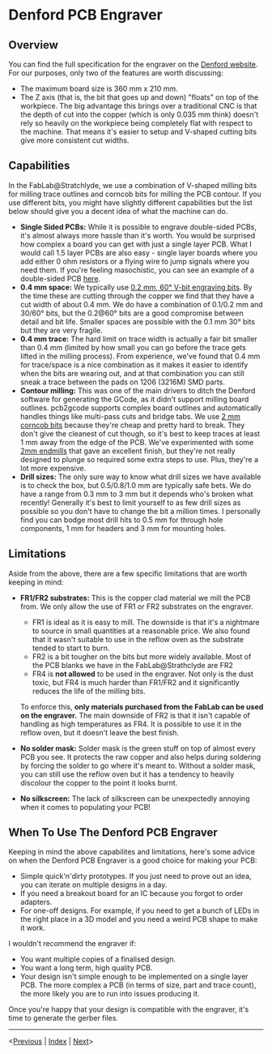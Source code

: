 # Denford PCB Engraver

## Overview

You can find the full specification for the engraver on the [Denford website](https://denford.co.uk/products/pcb-engraver/). For our purposes, only two of the features are worth discussing:

- The maximum board size is 360 mm x 210 mm.
- The Z axis (that is, the bit that goes up and down) "floats" on top of the workpiece. The big advantage this brings over a traditional CNC is that the depth of cut into the copper (which is only 0.035 mm think) doesn't rely so heavily on the workpiece being completely flat with respect to the machine. That means it's easier to setup and V-shaped cutting bits give more consistent cut widths.

## Capabilities

In the FabLab@Stratchlyde, we use a combination of V-shaped milling bits for milling trace outlines and corncob bits for milling the PCB contour. If you use different bits, you might have slightly different capabilities but the list below should give you a decent idea of what the machine can do.

- **Single Sided PCBs:** While it is possible to engrave double-sided PCBs, it's almost always more hassle than it's worth. You would be surprised how complex a board you can get with just a single layer PCB. What I would call 1.5 layer PCBs are also easy - single layer boards where you add either 0 ohm resistors or a flying wire to jump signals where you need them. If you're feeling masochistic, you can see an example of a double-sided PCB [here](http://fabacademy.org/archives/2015/eu/students/chalmers.iain/week-11-outputs.html).
- **0.4 mm space:** We typically use [0.2 mm, 60° V-bit engraving bits](https://www.shop-apt.co.uk/carbide-engraving-tools-flat-bottom-half-round-60/3-175mm-1-8-diameter-carbide-engraving-cutter-0-2mm-tip-half-round-60.html). By the time these are cutting through the copper we find that they have a cut width of about 0.4 mm. We do have a combination of 0.1/0.2 mm and 30/60° bits, but the 0.2@60° bits are a good compromise between detail and bit life. Smaller spaces are possible with the 0.1 mm 30° bits but they are very fragile.
- **0.4 mm trace:** The hard limit on trace width is actually a fair bit smaller than 0.4 mm (limited by how small you can go before the trace gets lifted in the milling process). From experience, we've found that 0.4 mm for trace/space is a nice combination as it makes it easier to identify when the bits are wearing out, and at that combination you can still sneak a trace between the pads on 1206 (3216M) SMD parts.
- **Contour milling:** This was one of the main drivers to ditch the Denford software for generating the GCode, as it didn't support milling board outlines. pcb2gcode supports complex board outlines and automatically handles things like multi-pass cuts and bridge tabs. We use [2 mm corncob bits](https://www.aliexpress.com/item/32677591025.html?) because they're cheap and pretty hard to break. They don't give the cleanest of cut though, so it's best to keep traces at least 1 mm away from the edge of the PCB. We've experimented with some [2mm endmills](https://uk.rs-online.com/web/p/end-mills/6666681) that gave an excellent finish, but they're not really designed to plunge so required some extra steps to use. Plus, they're a lot more expensive.
- **Drill sizes:** The only sure way to know what drill sizes we have available is to check the box, but 0.5/0.8/1.0 mm are typically safe bets. We do have a range from 0.3 mm to 3 mm but it depends who's broken what recently! Generally it's best to limit yourself to as few drill sizes as possible so you don't have to change the bit a million times. I personally find you can bodge most drill hits to 0.5 mm for through hole components, 1 mm for headers and 3 mm for mounting holes.

## Limitations

Aside from the above, there are a few specific limitations that are worth keeping in mind:

- **FR1/FR2 substrates:** This is the copper clad material we mill the PCB from. We only allow the use of FR1 or FR2 substrates on the engraver.
  - FR1 is ideal as it is easy to mill. The downside is that it's a nightmare to source in small quantities at a reasonable price. We also found that it wasn't suitable to use in the reflow oven as the substrate tended to start to burn.
  - FR2 is a bit tougher on the bits but more widely available. Most of the PCB blanks we have in the FabLab@Strathclyde are FR2
  - FR4 is **not allowed** to be used in the engraver. Not only is the dust toxic, but FR4 is much harder than FR1/FR2 and it significantly reduces the life of the milling bits.

  To enforce this, **only materials purchased from the FabLab can be used on the engraver.** The main downside of FR2 is that it isn't capable of handling as high temperatures as FR4. It is possible to use it in the reflow oven, but it doesn't leave the best finish.
- **No solder mask:** Solder mask is the green stuff on top of almost every PCB you see. It protects the raw copper and also helps during soldering by forcing the solder to go where it's meant to. Without a solder mask, you can still use the reflow oven but it has a tendency to heavily discolour the copper to the point it looks burnt.
- **No silkscreen:** The lack of silkscreen can be unexpectedly annoying when it comes to populating your PCB!

## When To Use The Denford PCB Engraver

Keeping in mind the above capabilites and limitations, here's some advice on when the Denford PCB Engraver is a good choice for making your PCB:

- Simple quick'n'dirty prototypes. If you just need to prove out an idea, you can iterate on multiple designs in a day.
- If you need a breakout board for an IC because you forgot to order adapters.
- For one-off designs. For example, if you need to get a bunch of LEDs in the right place in a 3D model and you need a weird PCB shape to make it work.

I wouldn't recommend the engraver if:

- You want multiple copies of a finalised design.
- You want a long term, high quality PCB.
- Your design isn't simple enough to be implemented on a single layer PCB. The more complex a PCB (in terms of size, part and trace count), the more likely you are to run into issues producing it.

Once you're happy that your design is compatible with the engraver, it's time to generate the gerber files.
___
  <[Previous](introduction.md) | [Index](index.md) | [Next](kicadgerbers.md)>
